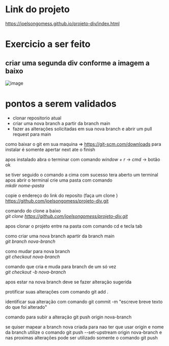 # Link do projeto
https://joelsongomess.github.io/projeto-div/index.html

# Exercicio a ser feito
## criar uma segunda div conforme a imagem a baixo
![image](https://github.com/user-attachments/assets/b482102e-d9fa-4aeb-89c0-c703e7753468)

# pontos a serem validados
- clonar repositorio atual
- criar uma nova branch a partir da branch main
- fazer as alterações solicitadas em sua nova branch e abrir um pull request para main





como baixar o git em sua maquina => https://git-scm.com/downloads
para instalar é somente apertar next ate o finish

apos instalado abra o terminar com comando *window + r* -> *cmd* -> botão ok

se tiver seguido o comando a cima com sucesso tera aberto um terminal 
apos abrir o terminal crie uma pasta com comando<br>
*mkdir nome-pasta*

copie o endereço do link do reposito (faça um clone )
https://github.com/joelsongomess/projeto-div.git

comando do clone a baixo<br>
*git clone https://github.com/joelsongomess/projeto-div.git*

apos clonar o projeto entre na pasta com comando cd e tecla tab<br>

como criar uma nova branch apartir da branch main<br>
*git branch nova-branch*

como mudar para nova branch<br>
*git checkout nova-branch*

comando que cria e muda para branch de um só vez<br>
*git checkout -b nova-branch*

apos estar na nova branch deve se fazer alteração sugerida

protificar suas alterações com comando 
git add .

identificar sua alteração com comando
git commit -m "escreve breve texto do que foi alterado"

comando para subir a alteração
git push origin nova-branch

se quiser mapear a branch nova criada para nao ter que usar origin e nome da branch utilize o comando
git push --set-upstream origin nova-branch
e nas proximas alterações pode ser utilizado somente o comando git push
